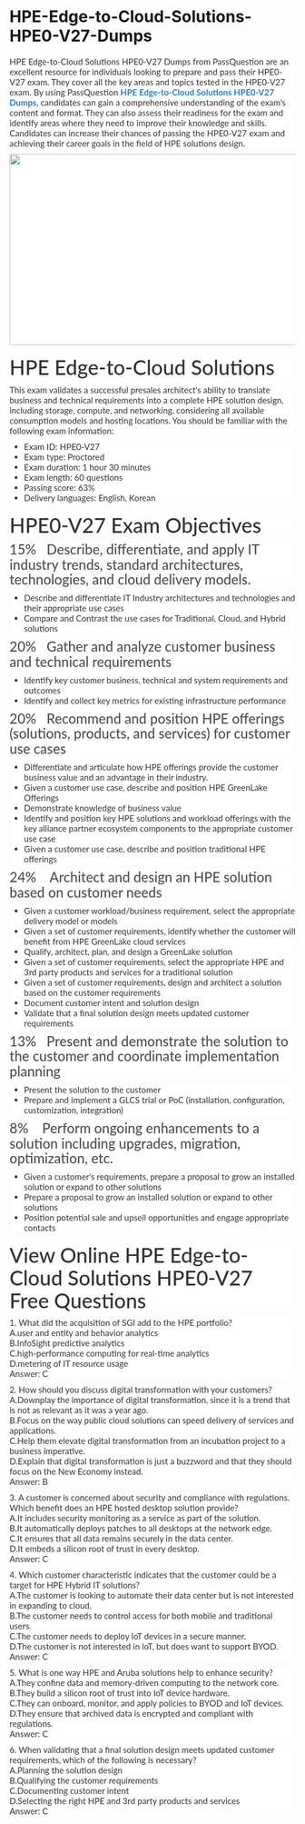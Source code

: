 # HPE-Edge-to-Cloud-Solutions-HPE0-V27-Dumps
<p>
	<span style="font-size:12px;font-weight:normal;">
	<p style="box-sizing:border-box;margin-top:0px;margin-bottom:10px;color:#333333;font-family:Lato;font-size:15px;white-space:normal;background-color:#FFFFFF;">
		HPE Edge-to-Cloud Solutions HPE0-V27 Dumps from PassQuestion are an excellent resource for individuals looking to prepare and pass their HPE0-V27 exam. They cover all the key areas and topics tested in the HPE0-V27 exam. By using PassQuestion&nbsp;<span style="box-sizing:border-box;font-weight:700;"><a href="https://www.passquestion.com/hpe0-v27.html" style="box-sizing:border-box;background-color:transparent;color:#337AB7;text-decoration-line:none;">HPE Edge-to-Cloud Solutions HPE0-V27 Dumps</a></span>, candidates can gain a comprehensive understanding of the exam's content and format. They can also assess their readiness for the exam and identify areas where they need to improve their knowledge and skills. Candidates can increase their chances of passing the HPE0-V27 exam and achieving their career goals in the field of HPE solutions design.
	</p>
	<p style="box-sizing:border-box;margin-top:0px;margin-bottom:10px;color:#333333;font-family:Lato;font-size:15px;white-space:normal;background-color:#FFFFFF;">
		<img alt="" src="https://www.passquestion.com/uploads/pqcom/images/20230324/f5d2838a7c47ece05074677e279d892f.png" style="box-sizing:border-box;vertical-align:middle;max-width:100%;height:336px;width:600px;" />
	</p>
	<h1 style="box-sizing:border-box;margin:20px 0px 10px;font-size:36px;font-family:Lato;font-weight:500;line-height:1.1;color:#333333;white-space:normal;background-color:#FFFFFF;">
		HPE Edge-to-Cloud Solutions
	</h1>
	<p style="box-sizing:border-box;margin-top:0px;margin-bottom:10px;color:#333333;font-family:Lato;font-size:15px;white-space:normal;background-color:#FFFFFF;">
		This exam validates a successful presales architect's ability to translate business and technical requirements into a complete HPE solution design, including storage, compute, and networking, considering all available consumption models and hosting locations. You should be familiar with the following exam information:
	</p>
	<ul style="box-sizing:border-box;margin-top:0px;margin-bottom:10px;color:#333333;font-family:Lato;font-size:15px;white-space:normal;background-color:#FFFFFF;">
		<li style="box-sizing:border-box;">
			Exam ID: HPE0-V27
		</li>
		<li style="box-sizing:border-box;">
			Exam type: Proctored
		</li>
		<li style="box-sizing:border-box;">
			Exam duration: 1 hour 30 minutes
		</li>
		<li style="box-sizing:border-box;">
			Exam length: 60 questions
		</li>
		<li style="box-sizing:border-box;">
			Passing score: 63%
		</li>
		<li style="box-sizing:border-box;">
			Delivery languages: English, Korean
		</li>
	</ul>
	<h1 style="box-sizing:border-box;margin:20px 0px 10px;font-size:36px;font-family:Lato;font-weight:500;line-height:1.1;color:#333333;white-space:normal;background-color:#FFFFFF;">
		HPE0-V27 Exam Objectives
	</h1>
	<h3 style="box-sizing:border-box;font-family:Lato;font-weight:500;line-height:1.1;color:#505050;margin-top:0px;margin-bottom:10px;font-size:24px;white-space:normal;background-color:#FFFFFF;">
		15% &nbsp; Describe, differentiate, and apply IT industry trends, standard architectures, technologies, and cloud delivery models.
	</h3>
	<ul style="box-sizing:border-box;margin-top:0px;margin-bottom:10px;color:#333333;font-family:Lato;font-size:15px;white-space:normal;background-color:#FFFFFF;">
		<li style="box-sizing:border-box;">
			Describe and differentiate IT Industry architectures and technologies and their appropriate use cases
		</li>
		<li style="box-sizing:border-box;">
			Compare and Contrast the use cases for Traditional, Cloud, and Hybrid solutions&nbsp;
		</li>
	</ul>
	<h3 style="box-sizing:border-box;font-family:Lato;font-weight:500;line-height:1.1;color:#505050;margin-top:0px;margin-bottom:10px;font-size:24px;white-space:normal;background-color:#FFFFFF;">
		20% &nbsp; Gather and analyze customer business and technical requirements
	</h3>
	<ul style="box-sizing:border-box;margin-top:0px;margin-bottom:10px;color:#333333;font-family:Lato;font-size:15px;white-space:normal;background-color:#FFFFFF;">
		<li style="box-sizing:border-box;">
			Identify key customer business, technical and system requirements and outcomes
		</li>
		<li style="box-sizing:border-box;">
			Identify and collect key metrics for existing infrastructure performance
		</li>
	</ul>
	<h3 style="box-sizing:border-box;font-family:Lato;font-weight:500;line-height:1.1;color:#505050;margin-top:0px;margin-bottom:10px;font-size:24px;white-space:normal;background-color:#FFFFFF;">
		20% &nbsp; Recommend and position HPE offerings (solutions, products, and services) for customer use cases
	</h3>
	<ul style="box-sizing:border-box;margin-top:0px;margin-bottom:10px;color:#333333;font-family:Lato;font-size:15px;white-space:normal;background-color:#FFFFFF;">
		<li style="box-sizing:border-box;">
			Differentiate and articulate how HPE offerings provide the customer business value and an advantage in their industry.
		</li>
		<li style="box-sizing:border-box;">
			Given a customer use case, describe and position HPE GreenLake Offerings
		</li>
		<li style="box-sizing:border-box;">
			Demonstrate knowledge of business value&nbsp;
		</li>
		<li style="box-sizing:border-box;">
			Identify and position key HPE solutions and workload offerings with the key alliance partner ecosystem components to the appropriate customer use case
		</li>
		<li style="box-sizing:border-box;">
			Given a customer use case, describe and position traditional HPE offerings
		</li>
	</ul>
	<h3 style="box-sizing:border-box;font-family:Lato;font-weight:500;line-height:1.1;color:#505050;margin-top:0px;margin-bottom:10px;font-size:24px;white-space:normal;background-color:#FFFFFF;">
		24% &nbsp; &nbsp;Architect and design an HPE solution based on customer needs
	</h3>
	<ul style="box-sizing:border-box;margin-top:0px;margin-bottom:10px;color:#333333;font-family:Lato;font-size:15px;white-space:normal;background-color:#FFFFFF;">
		<li style="box-sizing:border-box;">
			Given a customer workload/business requirement, select the appropriate delivery model or models
		</li>
		<li style="box-sizing:border-box;">
			Given a set of customer requirements, identify whether the customer will benefit from HPE GreenLake cloud services
		</li>
		<li style="box-sizing:border-box;">
			Qualify, architect, plan, and design a GreenLake solution
		</li>
		<li style="box-sizing:border-box;">
			Given a set of customer requirements, select the appropriate HPE and 3rd party products and services for a traditional solution
		</li>
		<li style="box-sizing:border-box;">
			Given a set of customer requirements, design and architect a solution based on the customer requirements
		</li>
		<li style="box-sizing:border-box;">
			Document customer intent and solution design
		</li>
		<li style="box-sizing:border-box;">
			Validate that a final solution design meets updated customer requirements
		</li>
	</ul>
	<h3 style="box-sizing:border-box;font-family:Lato;font-weight:500;line-height:1.1;color:#505050;margin-top:0px;margin-bottom:10px;font-size:24px;white-space:normal;background-color:#FFFFFF;">
		13% &nbsp; Present and demonstrate the solution to the customer and coordinate implementation planning
	</h3>
	<ul style="box-sizing:border-box;margin-top:0px;margin-bottom:10px;color:#333333;font-family:Lato;font-size:15px;white-space:normal;background-color:#FFFFFF;">
		<li style="box-sizing:border-box;">
			Present the solution to the customer
		</li>
		<li style="box-sizing:border-box;">
			Prepare and implement a GLCS trial or PoC (installation, configuration, customization, integration)
		</li>
	</ul>
	<h3 style="box-sizing:border-box;font-family:Lato;font-weight:500;line-height:1.1;color:#505050;margin-top:0px;margin-bottom:10px;font-size:24px;white-space:normal;background-color:#FFFFFF;">
		8% &nbsp; &nbsp;Perform ongoing enhancements to a solution including upgrades, migration, optimization, etc.
	</h3>
	<ul style="box-sizing:border-box;margin-top:0px;margin-bottom:10px;color:#333333;font-family:Lato;font-size:15px;white-space:normal;background-color:#FFFFFF;">
		<li style="box-sizing:border-box;">
			Given a customer's requirements, prepare a proposal to grow an installed solution or expand to other solutions
		</li>
		<li style="box-sizing:border-box;">
			Prepare a proposal to grow an installed solution or expand to other solutions
		</li>
		<li style="box-sizing:border-box;">
			Position potential sale and upsell opportunities and engage appropriate contacts
		</li>
	</ul>
	<h1 style="box-sizing:border-box;margin:20px 0px 10px;font-size:36px;font-family:Lato;font-weight:500;line-height:1.1;color:#333333;white-space:normal;background-color:#FFFFFF;">
		View Online HPE Edge-to-Cloud Solutions HPE0-V27 Free Questions
	</h1>
	<p style="box-sizing:border-box;margin-top:0px;margin-bottom:10px;color:#333333;font-family:Lato;font-size:15px;white-space:normal;background-color:#FFFFFF;">
		1. What did the acquisition of SGI add to the HPE portfolio?<br style="box-sizing:border-box;" />
A.user and entity and behavior analytics<br style="box-sizing:border-box;" />
B.InfoSight predictive analytics<br style="box-sizing:border-box;" />
C.high-performance computing for real-time analytics<br style="box-sizing:border-box;" />
D.metering of IT resource usage<br style="box-sizing:border-box;" />
Answer: C
	</p>
	<p style="box-sizing:border-box;margin-top:0px;margin-bottom:10px;color:#333333;font-family:Lato;font-size:15px;white-space:normal;background-color:#FFFFFF;">
		2. How should you discuss digital transformation with your customers?<br style="box-sizing:border-box;" />
A.Downplay the importance of digital transformation, since it is a trend that is not as relevant as it was a year ago.<br style="box-sizing:border-box;" />
B.Focus on the way public cloud solutions can speed delivery of services and applications.<br style="box-sizing:border-box;" />
C.Help them elevate digital transformation from an incubation project to a business imperative.<br style="box-sizing:border-box;" />
D.Explain that digital transformation is just a buzzword and that they should focus on the New Economy instead.<br style="box-sizing:border-box;" />
Answer: B
	</p>
	<p style="box-sizing:border-box;margin-top:0px;margin-bottom:10px;color:#333333;font-family:Lato;font-size:15px;white-space:normal;background-color:#FFFFFF;">
		3. A customer is concerned about security and compliance with regulations. Which benefit does an HPE hosted desktop solution provide?<br style="box-sizing:border-box;" />
A.It includes security monitoring as a service as part of the solution.<br style="box-sizing:border-box;" />
B.It automatically deploys patches to all desktops at the network edge.<br style="box-sizing:border-box;" />
C.It ensures that all data remains securely in the data center.<br style="box-sizing:border-box;" />
D.It embeds a silicon root of trust in every desktop.<br style="box-sizing:border-box;" />
Answer: C
	</p>
	<p style="box-sizing:border-box;margin-top:0px;margin-bottom:10px;color:#333333;font-family:Lato;font-size:15px;white-space:normal;background-color:#FFFFFF;">
		4. Which customer characteristic indicates that the customer could be a target for HPE Hybrid IT solutions?<br style="box-sizing:border-box;" />
A.The customer is looking to automate their data center but is not interested in expanding to cloud.<br style="box-sizing:border-box;" />
B.The customer needs to control access for both mobile and traditional users.<br style="box-sizing:border-box;" />
C.The customer needs to deploy loT devices in a secure manner.<br style="box-sizing:border-box;" />
D.The customer is not interested in loT, but does want to support BYOD.<br style="box-sizing:border-box;" />
Answer: C
	</p>
	<p style="box-sizing:border-box;margin-top:0px;margin-bottom:10px;color:#333333;font-family:Lato;font-size:15px;white-space:normal;background-color:#FFFFFF;">
		5. What is one way HPE and Aruba solutions help to enhance security?<br style="box-sizing:border-box;" />
A.They confine data and memory-driven computing to the network core.<br style="box-sizing:border-box;" />
B.They build a silicon root of trust into IoT device hardware.<br style="box-sizing:border-box;" />
C.They can onboard, monitor, and apply policies to BYOD and IoT devices.<br style="box-sizing:border-box;" />
D.They ensure that archived data is encrypted and compliant with regulations.<br style="box-sizing:border-box;" />
Answer: C
	</p>
	<p style="box-sizing:border-box;margin-top:0px;margin-bottom:10px;color:#333333;font-family:Lato;font-size:15px;white-space:normal;background-color:#FFFFFF;">
		6. When validating that a final solution design meets updated customer requirements, which of the following is necessary?<br style="box-sizing:border-box;" />
A.Planning the solution design<br style="box-sizing:border-box;" />
B.Qualifying the customer requirements<br style="box-sizing:border-box;" />
C.Documenting customer intent<br style="box-sizing:border-box;" />
D.Selecting the right HPE and 3rd party products and services<br style="box-sizing:border-box;" />
Answer: C
	</p>
</span>
</p>
<p>
	<span style="white-space:normal;"></span><a href="https://www.passcert.com/Dell.html" target="_blank" style="white-space:normal;"><strong></strong></a><span style="white-space:normal;"></span> 
</p>
